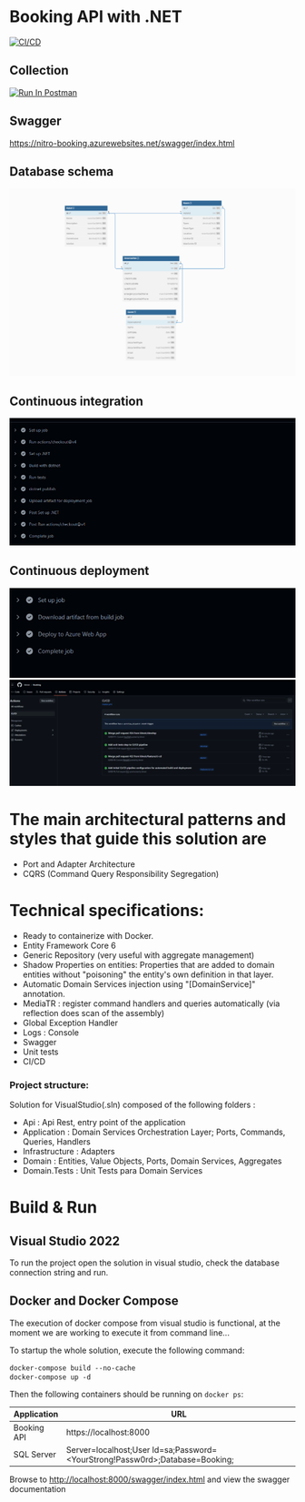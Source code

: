 # Booking API with .NET

[![CI/CD](https://github.com/klmeir/Booking/actions/workflows/master.yml/badge.svg)](https://github.com/klmeir/Booking/actions/workflows/master.yml)

## Collection
[<img src="https://run.pstmn.io/button.svg" alt="Run In Postman" style="width: 128px; height: 32px;">](https://app.getpostman.com/run-collection/17436300-f78a841a-6ece-4f6f-b4e7-342b5f1b1f4f?action=collection%2Ffork&source=rip_markdown&collection-url=entityId%3D17436300-f78a841a-6ece-4f6f-b4e7-342b5f1b1f4f%26entityType%3Dcollection%26workspaceId%3D8dceb780-7c6a-44a3-bba7-90c59549f93b)

## Swagger
https://nitro-booking.azurewebsites.net/swagger/index.html

## Database schema

<img src="https://github.com/klmeir/booking/blob/master/docs/ER.png" />

## Continuous integration

<img src="https://github.com/klmeir/booking/blob/master/docs/CI.png" />

## Continuous deployment

<img src="https://github.com/klmeir/booking/blob/master/docs/CD.png" />
<img src="https://github.com/klmeir/booking/blob/master/docs/CI-CD.png" />

# The main architectural patterns and styles that guide this solution are

- Port and Adapter Architecture
- CQRS (Command Query Responsibility Segregation)

# Technical specifications:

- Ready to containerize with Docker.
- Entity Framework Core 6
- Generic Repository (very useful with aggregate management)
- Shadow Properties on entities: Properties that are added to domain entities without "poisoning" the entity's own definition in that layer.
- Automatic Domain Services injection using "[DomainService]" annotation.
- MediaTR : register command handlers and queries automatically (via reflection does scan of the assembly)
- Global Exception Handler
- Logs : Console
- Swagger
- Unit tests
- CI/CD

### Project structure:

Solution for VisualStudio(.sln) composed of the following folders :

- Api : Api Rest, entry point of the application
- Application : Domain Services Orchestration Layer; Ports, Commands, Queries, Handlers
- Infrastructure : Adapters
- Domain : Entities, Value Objects, Ports, Domain Services, Aggregates
- Domain.Tests : Unit Tests para Domain Services

# Build & Run

## Visual Studio 2022

To run the project open the solution in visual studio, check the database connection string and run.

## Docker and Docker Compose

The execution of docker compose from visual studio is functional, at the moment we are working to execute it from command line...

To startup the whole solution, execute the following command:

```
docker-compose build --no-cache
docker-compose up -d
```

Then the following containers should be running on `docker ps`:

| Application      | URL                                                                                |
| ---------------- | ---------------------------------------------------------------------------------- |
| Booking API      | https://localhost:8000                                                             |
| SQL Server       | Server=localhost;User Id=sa;Password=<YourStrong!Passw0rd>;Database=Booking; |


Browse to [http://localhost:8000/swagger/index.html](http://localhost:8000/swagger/index.html) and view the swagger documentation
